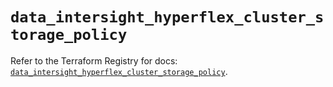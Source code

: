 # `data_intersight_hyperflex_cluster_storage_policy`

Refer to the Terraform Registry for docs: [`data_intersight_hyperflex_cluster_storage_policy`](https://registry.terraform.io/providers/ciscodevnet/intersight/1.0.71/docs/data-sources/hyperflex_cluster_storage_policy).

